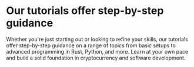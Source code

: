 # Our tutorials offer step-by-step guidance

Whether you're just starting out or looking to refine your skills, our tutorials offer step-by-step guidance on a range of topics from basic setups to advanced programming in Rust, Python, and more. Learn at your own pace and build a solid foundation in cryptocurrency and software development.